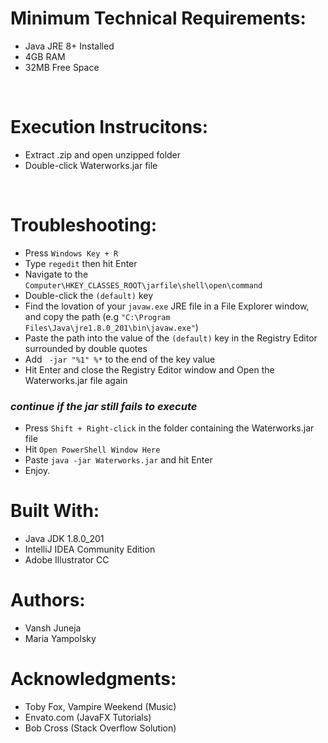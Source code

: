 # Minimum Technical Requirements:
- Java JRE 8+ Installed
- 4GB RAM
- 32MB Free Space

<br/>

# Execution Instrucitons:
- Extract .zip and open unzipped folder
- Double-click Waterworks.jar file

<br/>

# Troubleshooting:
- Press `Windows Key + R`
- Type `regedit` then hit Enter
- Navigate to the `Computer\HKEY_CLASSES_ROOT\jarfile\shell\open\command`
- Double-click the `(default)` key
- Find the lovation of your `javaw.exe` JRE file in a File Explorer window, and copy the path
  (e.g `"C:\Program Files\Java\jre1.8.0_201\bin\javaw.exe"`)
- Paste the path into the value of the `(default)` key in the Registry Editor surrounded by double quotes
- Add ` -jar "%1" %*` to the end of the key value
- Hit Enter and close the Registry Editor window and Open the Waterworks.jar file again
### *continue if the jar still fails to execute*
- Press `Shift + Right-click` in the folder containing the Waterworks.jar file
- Hit `Open PowerShell Window Here`
- Paste `java -jar Waterworks.jar` and hit Enter
- Enjoy.

# Built With:
- Java JDK 1.8.0_201
- IntelliJ IDEA Community Edition
- Adobe Illustrator CC

# Authors:
- Vansh Juneja
- Maria Yampolsky

# Acknowledgments:
- Toby Fox, Vampire Weekend (Music)
- Envato.com (JavaFX Tutorials)
- Bob Cross (Stack Overflow Solution)